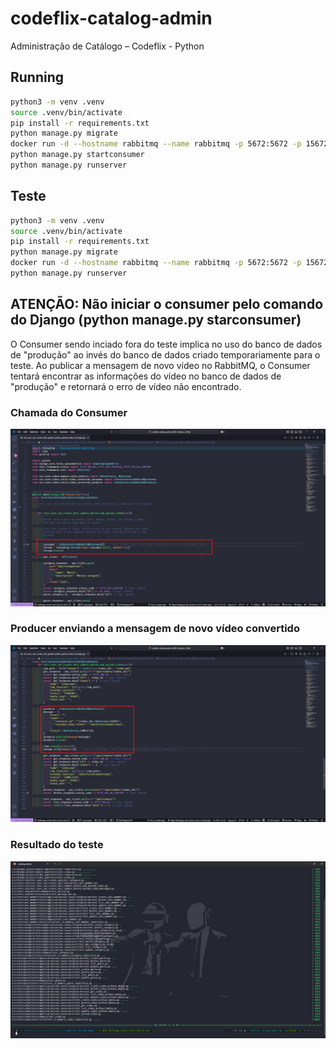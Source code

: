 # codeflix-catalog-admin

Administração de Catálogo – Codeflix - Python

## Running

```bash
python3 -m venv .venv
source .venv/bin/activate
pip install -r requirements.txt
python manage.py migrate
docker run -d --hostname rabbitmq --name rabbitmq -p 5672:5672 -p 15672:15672 rabbitmq:3-management
python manage.py startconsumer
python manage.py runserver
```

## Teste

```bash
python3 -m venv .venv
source .venv/bin/activate
pip install -r requirements.txt
python manage.py migrate
docker run -d --hostname rabbitmq --name rabbitmq -p 5672:5672 -p 15672:15672 rabbitmq:3-management
python manage.py runserver
```

## ATENÇÃO: Não iniciar o consumer pelo comando do Django (python manage.py starconsumer)

O Consumer sendo inciado fora do teste implica no uso do banco de dados de "produção" ao invés do banco de dados criado temporariamente para o teste. Ao publicar a mensagem de novo vídeo no RabbitMQ, o Consumer tentará encontrar as informações do vídeo no banco de dados de "produção" e retornará o erro de vídeo não encontrado.

### Chamada do Consumer

![Chamada do Consumer a partir do teste](.github/images/pytest_consumer_started.png)

### Producer enviando a mensagem de novo vídeo convertido

![Chamada do Producer a partir do teste](.github/images/pytest_producer_publish.png)

### Resultado do teste

![Resultado teste](.github/images/pytest_result.png)
